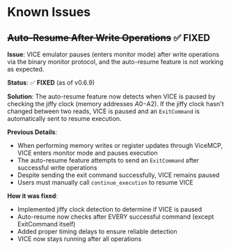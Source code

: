 # Known Issues

## ~~Auto-Resume After Write Operations~~ ✅ FIXED

**Issue**: VICE emulator pauses (enters monitor mode) after write operations via the binary monitor protocol, and the auto-resume feature is not working as expected.

**Status**: ✅ **FIXED** (as of v0.6.9)

**Solution**: 
The auto-resume feature now detects when VICE is paused by checking the jiffy clock (memory addresses $A0-$A2). If the jiffy clock hasn't changed between two reads, VICE is paused and an `ExitCommand` is automatically sent to resume execution.

**Previous Details**:
- When performing memory writes or register updates through ViceMCP, VICE enters monitor mode and pauses execution
- The auto-resume feature attempts to send an `ExitCommand` after successful write operations
- Despite sending the exit command successfully, VICE remains paused
- Users must manually call `continue_execution` to resume VICE

**How it was fixed**:
- Implemented jiffy clock detection to determine if VICE is paused
- Auto-resume now checks after EVERY successful command (except ExitCommand itself)
- Added proper timing delays to ensure reliable detection
- VICE now stays running after all operations